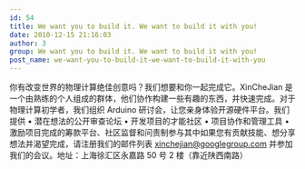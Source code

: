 ```yaml
---
id: 54
title: We want you to build it. We want to build it with you!
date: 2010-12-15 21:16:03
author: 3
group: We want you to build it. We want to build it with you!
post_name: we-want-you-to-build-it-we-want-to-build-it-with-you
---
```


你有改变世界的物理计算绝佳创意吗？我们想要和你一起完成它。XinCheJian 是一个由熟练的个人组成的群体，他们协作构建一些有趣的东西，并快速完成。对于物理计算初学者，我们组织 Arduino 研讨会，让您亲身体验开源硬件平台。我们提供 • 潜在想法的公开审查论坛 • 开发项目的才能社区 • 项目协作和管理工具 • 激励项目完成的筹款平台、社区监督和问责制参与其中如果您有贡献技能、想分享想法并渴望完成，请注册我们的邮件列表 xinchejian@googlegroup.com 并参加我们的会议。地址：上海徐汇区永嘉路 50 号 2 楼（靠近陕西南路）